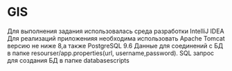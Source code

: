 # GIS

Для выполнения задания  использовалась среда разработки IntelliJ IDEA
Для реализаций приложенияя необходима использовать Apache Tomcat версию не ниже 8,а также PostgreSQL 9.6
Данные для соединений с БД в папке resourser/app.properties(url, username,password).
SQL запрос для создания БД в папке databasescripts

